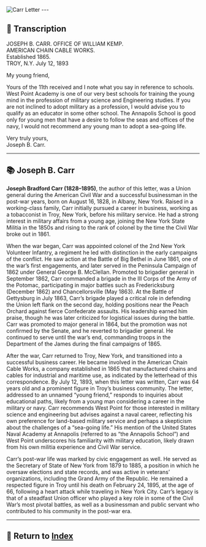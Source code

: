<img src="assets/Carr_Letter.jpg" alt="Carr Letter" style="max-width: 80%; height: auto;"/>
---

## 📜 Transcription

JOSEPH B. CARR.                    OFFICE OF                    WILLIAM KEMP.  
AMERICAN CHAIN CABLE WORKS.  
Established 1865.  
TROY, N.Y. July 12, 1893  

My young friend,  

Yours of the 11th received and I note what you say in reference to schools. West Point Academy is one of our very best schools for training the young mind in the profession of military science and Engineering studies. If you are not inclined to adopt military as a profession, I would advise you to qualify as an educator in some other school. The Annapolis School is good only for young men that have a desire to follow the seas and offices of the navy, I would not recommend any young man to adopt a sea-going life.  

Very truly yours,  
Joseph B. Carr.  

---

## 📚 Joseph B. Carr

**Joseph Bradford Carr (1828–1895)**, the author of this letter, was a Union general during the American Civil War and a successful businessman in the post-war years, born on August 16, 1828, in Albany, New York. Raised in a working-class family, Carr initially pursued a career in business, working as a tobacconist in Troy, New York, before his military service. He had a strong interest in military affairs from a young age, joining the New York State Militia in the 1850s and rising to the rank of colonel by the time the Civil War broke out in 1861.  

When the war began, Carr was appointed colonel of the 2nd New York Volunteer Infantry, a regiment he led with distinction in the early campaigns of the conflict. He saw action at the Battle of Big Bethel in June 1861, one of the war’s first engagements, and later served in the Peninsula Campaign of 1862 under General George B. McClellan. Promoted to brigadier general in September 1862, Carr commanded a brigade in the III Corps of the Army of the Potomac, participating in major battles such as Fredericksburg (December 1862) and Chancellorsville (May 1863). At the Battle of Gettysburg in July 1863, Carr’s brigade played a critical role in defending the Union left flank on the second day, holding positions near the Peach Orchard against fierce Confederate assaults. His leadership earned him praise, though he was later criticized for logistical issues during the battle. Carr was promoted to major general in 1864, but the promotion was not confirmed by the Senate, and he reverted to brigadier general. He continued to serve until the war’s end, commanding troops in the Department of the James during the final campaigns of 1865.  

After the war, Carr returned to Troy, New York, and transitioned into a successful business career. He became involved in the American Chain Cable Works, a company established in 1865 that manufactured chains and cables for industrial and maritime use, as indicated by the letterhead of this correspondence. By July 12, 1893, when this letter was written, Carr was 64 years old and a prominent figure in Troy’s business community. The letter, addressed to an unnamed “young friend,” responds to inquiries about educational paths, likely from a young man considering a career in the military or navy. Carr recommends West Point for those interested in military science and engineering but advises against a naval career, reflecting his own preference for land-based military service and perhaps a skepticism about the challenges of a “sea-going life.” His mention of the United States Naval Academy at Annapolis (referred to as “the Annapolis School”) and West Point underscores his familiarity with military education, likely drawn from his own militia experience and Civil War service.  

Carr’s post-war life was marked by civic engagement as well. He served as the Secretary of State of New York from 1879 to 1885, a position in which he oversaw elections and state records, and was active in veterans’ organizations, including the Grand Army of the Republic. He remained a respected figure in Troy until his death on February 24, 1895, at the age of 66, following a heart attack while traveling in New York City. Carr’s legacy is that of a steadfast Union officer who played a key role in some of the Civil War’s most pivotal battles, as well as a businessman and public servant who contributed to his community in the post-war era.  

---

## 🔗 Return to [Index](index.md)